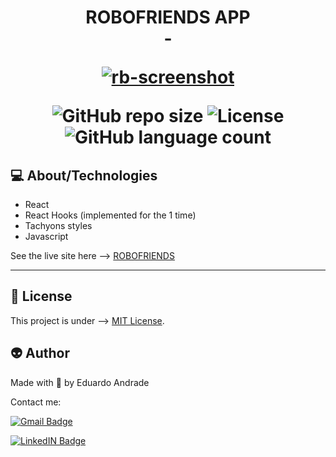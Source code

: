 <h1 align="center">
  
  ROBOFRIENDS APP <br> -
  
  <a href="https://ibb.co/JkdYK8w"><img src="https://i.ibb.co/Hg2cVRf/rb-screenshot.jpg" alt="rb-screenshot" border="0"></a>
  
  
  <img alt="GitHub repo size" src="https://img.shields.io/github/repo-size/edu2andrade/robofriends">
  <img alt="License" src="https://img.shields.io/badge/license-MIT-brightgreen">
  <img alt="GitHub language count" src="https://img.shields.io/github/languages/count/edu2andrade/robofriends?color=%2304D361">
</h1>

 ## 💻 About/Technologies

- React
- React Hooks (implemented for the 1 time)
- Tachyons styles
- Javascript


See the live site here --> [ROBOFRIENDS](https://edu2andrade.github.io/robofriends/)

---

## 📝 License

This project is under --> [MIT License](./LICENSE).


## 👽 Author

Made with 💙 by Eduardo Andrade


Contact me:

[![Gmail Badge](https://img.shields.io/badge/-edu2andrade@gmail.com-c14438?style=flat-square&logo=Gmail&logoColor=white&link=mailto:edu2andrade@gmail.com)](mailto:edu2andrade@gmail.com)

[![LinkedIN Badge](https://img.shields.io/badge/edu2andrade-0077B5?style=for-the-badge&logo=linkedin&logoColor=white)](https://www.linkedin.com/in/edu2andrade/)
